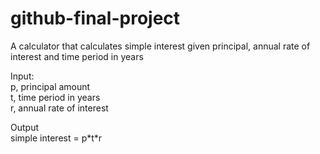 # github-final-project

A calculator that calculates simple interest given principal, annual rate of interest and time period in years

Input:  
  p, principal amount  
  t, time period in years  
  r, annual rate of interest

Output  
  simple interest = p\*t\*r
